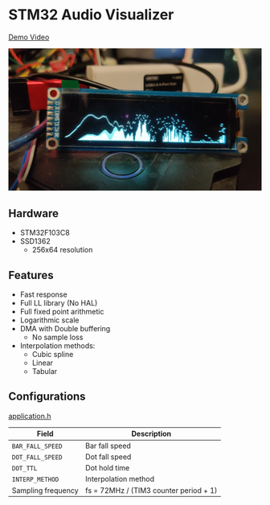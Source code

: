 # STM32 Audio Visualizer
[Demo Video](https://youtu.be/XCwEq6FKENc)

![](img.jpg)


## Hardware
- STM32F103C8
- SSD1362
    - 256x64 resolution

## Features
- Fast response
- Full LL library (No HAL)
- Full fixed point arithmetic
- Logarithmic scale
- DMA with Double buffering
    - No sample loss
- Interpolation methods:
    - Cubic spline 
    - Linear
    - Tabular

## Configurations
[application.h](Core/Inc/application.h)

Field | Description
| ----- | ----- |
```BAR_FALL_SPEED``` | Bar fall speed
```DOT_FALL_SPEED``` | Dot fall speed
```DOT_TTL```        | Dot hold time
```INTERP_METHOD```  | Interpolation method
Sampling frequency   | fs = 72MHz / (TIM3 counter period + 1)
